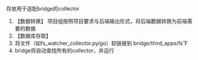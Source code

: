 存放用于适配bridge的collector
1. 【数据转换】 项目组按照项目要求与后端输出形式，将后端数据转换为前端需要的数据
2. 【数据库存取】
3. 将文件（如fs_watcher_collector.py/go）软链接到 bridge/third_apps/fs下
4. bridge将自动查找所有的collector，并运行